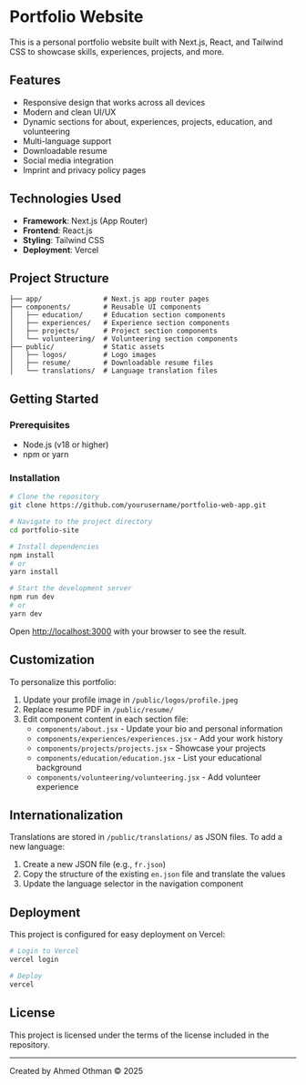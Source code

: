 # Portfolio Website

This is a personal portfolio website built with Next.js, React, and Tailwind CSS to showcase skills, experiences, projects, and more.

## Features

- Responsive design that works across all devices
- Modern and clean UI/UX
- Dynamic sections for about, experiences, projects, education, and volunteering
- Multi-language support
- Downloadable resume
- Social media integration
- Imprint and privacy policy pages

## Technologies Used

- **Framework**: Next.js (App Router)
- **Frontend**: React.js
- **Styling**: Tailwind CSS
- **Deployment**: Vercel

## Project Structure

```
├── app/               # Next.js app router pages
├── components/        # Reusable UI components
│   ├── education/     # Education section components
│   ├── experiences/   # Experience section components
│   ├── projects/      # Project section components
│   └── volunteering/  # Volunteering section components
├── public/            # Static assets
│   ├── logos/         # Logo images
│   ├── resume/        # Downloadable resume files
│   └── translations/  # Language translation files
```

## Getting Started

### Prerequisites

- Node.js (v18 or higher)
- npm or yarn

### Installation

```bash
# Clone the repository
git clone https://github.com/yourusername/portfolio-web-app.git

# Navigate to the project directory
cd portfolio-site

# Install dependencies
npm install
# or
yarn install

# Start the development server
npm run dev
# or
yarn dev
```

Open [http://localhost:3000](http://localhost:3000) with your browser to see the result.

## Customization

To personalize this portfolio:

1. Update your profile image in `/public/logos/profile.jpeg`
2. Replace resume PDF in `/public/resume/`
3. Edit component content in each section file:
   - `components/about.jsx` - Update your bio and personal information
   - `components/experiences/experiences.jsx` - Add your work history
   - `components/projects/projects.jsx` - Showcase your projects
   - `components/education/education.jsx` - List your educational background
   - `components/volunteering/volunteering.jsx` - Add volunteer experience

## Internationalization

Translations are stored in `/public/translations/` as JSON files. To add a new language:

1. Create a new JSON file (e.g., `fr.json`)
2. Copy the structure of the existing `en.json` file and translate the values
3. Update the language selector in the navigation component

## Deployment

This project is configured for easy deployment on Vercel:

```bash
# Login to Vercel
vercel login

# Deploy
vercel
```

## License

This project is licensed under the terms of the license included in the repository.

---

Created by Ahmed Othman © 2025
